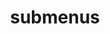 ---
layout: page
title: submenus
nav: true
nav_order: 2
dropdown: false
children: 
    - title: publications
      permalink: /publications/
    - title: divider
    - title: projects
      permalink: /projects/
---